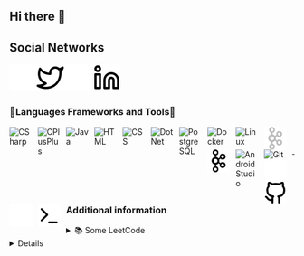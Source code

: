 ## Hi there 👋

<!-- Social-Networks-Block:START -->
## Social Networks
[<img alt="Twitter" align="left" src="https://github.com/Aleeg0/Aleeg0/blob/main/img/twitter-dark.svg"/>](https://twitter.com/Aleeg0#gh-dark-mode-only)
[<img alt="Twitter" align="left" src="https://github.com/Aleeg0/Aleeg0/blob/main/img/twitter-light.svg"/>](https://twitter.com/Aleeg0#gh-light-mode-only)
[<img alt="linkedin" src="https://github.com/Aleeg0/Aleeg0/blob/main/img/linkedin-dark.svg"/>](https://linkedin.com/in/aleeg0#gh-dark-mode-only)
[<img alt="linkedin" src="https://github.com/Aleeg0/Aleeg0/blob/main/img/linkedin-light.svg"/>](https://linkedin.com/in/aleeg0#gh-light-mode-only)
<!-- Social-Networks-Block:END -->

<!-- Languages-Frameworkds-Tools:START -->
### 🔧Languages Frameworks and Tools🔧
[<img alt="CSharp" align="left" width="40px" style="padding-right:10px;" src="https://cdn.jsdelivr.net/gh/devicons/devicon@latest/icons/cplusplus/cplusplus-plain.svg"/>](https://en.wikipedia.org/wiki/C%2B%2B)
[<img alt="CPlusPlus" align="left" width="40px" style="padding-right:10px;" src="https://cdn.jsdelivr.net/gh/devicons/devicon@latest/icons/csharp/csharp-line.svg"/>](https://en.wikipedia.org/wiki/C_Sharp_(programming_language))
[<img alt="Java" align="left" width="40px" style="padding-right:10px;" src="https://cdn.jsdelivr.net/gh/devicons/devicon@latest/icons/java/java-original-wordmark.svg"/>](https://en.wikipedia.org/wiki/Java_(programming_language))
[<img alt="HTML" align="left" width="40px" style="padding-right:10px;" src="https://cdn.jsdelivr.net/gh/devicons/devicon@latest/icons/html5/html5-original-wordmark.svg"/>](https://en.wikipedia.org/wiki/HTML)
[<img alt="CSS" align="left" width="40px" style="padding-right:10px;" src="https://cdn.jsdelivr.net/gh/devicons/devicon@latest/icons/css3/css3-original-wordmark.svg"/>](https://en.wikipedia.org/wiki/CSS)
[<img alt="DotNet" align="left" width="40px" style="padding-right:10px;" src="https://cdn.jsdelivr.net/gh/devicons/devicon@latest/icons/dotnetcore/dotnetcore-original.svg"/>](https://en.wikipedia.org/wiki/.NET_Framework)
[<img alt="PostgreSQL" align="left" width="40px" style="padding-right:10px;" src="https://cdn.jsdelivr.net/gh/devicons/devicon@latest/icons/postgresql/postgresql-original.svg"/>](https://en.wikipedia.org/wiki/PostgreSQL)
[<img alt="Docker" align="left" width="40px" style="padding-right:10px;" src="https://cdn.jsdelivr.net/gh/devicons/devicon@latest/icons/docker/docker-original-wordmark.svg"/>](https://en.wikipedia.org/wiki/Docker_(software))
[<img alt="Linux" align="left" width="40px" style="padding-right:10px;" src="https://cdn.jsdelivr.net/gh/devicons/devicon@latest/icons/linux/linux-original.svg"/>](https://en.wikipedia.org/wiki/Linux)
[<img alt="Kafka" align="left" width="40px" style="padding-right:10px;" src="https://github.com/Aleeg0/Aleeg0/blob/main/img/kafka-dark.svg"/>](https://en.wikipedia.org/wiki/Apache_Kafka#gh-dark-mode-only)
[<img alt="Kafka" align="left" width="40px" style="padding-right:10px;" src="https://github.com/Aleeg0/Aleeg0/blob/main/img/kafka-light.svg"/>](https://en.wikipedia.org/wiki/Apache_Kafka#gh-light-mode-only)
[<img alt="AndroidStudio" align="left" width="40px" style="padding-right:10px;" src="https://cdn.jsdelivr.net/gh/devicons/devicon@latest/icons/androidstudio/androidstudio-original.svg"/>](https://en.wikipedia.org/wiki/Android_Studio)
[<img alt="Git" align="left" width="40px" style="padding-right:10px;" src="https://cdn.jsdelivr.net/gh/devicons/devicon@latest/icons/git/git-original.svg"/>](https://en.wikipedia.org/wiki/Git)
[<img alt="GitHub" align="left" width="40px" style="padding-right:10px;" src="https://github.com/Aleeg0/Aleeg0/blob/main/img/github-dark.svg" />](https://en.wikipedia.org/wiki/GitHub#gh-dark-mode-only)
[<img alt="GitHub" align="left" width="40px" style="padding-right:10px;" src="https://github.com/Aleeg0/Aleeg0/blob/main/img/github-light.svg" />](https://en.wikipedia.org/wiki/GitHub#gh-light-mode-only)
[<img alt="Terminal" align="left" width="40px" style="padding-right:10px;" src="https://github.com/Aleeg0/Aleeg0/blob/main/img/terminal-dark.svg"/>](https://en.wikipedia.org/wiki/Windows_Terminal#gh-dark-mode-only)
[<img alt="Terminal" align="left" width="40px" style="padding-right:10px;" src="https://github.com/Aleeg0/Aleeg0/blob/main/img/terminal-light.svg"/>](https://en.wikipedia.org/wiki/Windows_Terminal#gh-light-mode-only)
<br/>
<br/>
<!-- Languages-Frameworkds-Tools:END -->
---


### Additional information 
<!-- LeetCode:START -->
<details>
  <summary>&#128218; Some LeetCode</summary>
  <a href="https://leetcode.com/u/Aleeg0/">
    <br/>
    <img alt="Aleeg0's LeetCode stats" src="https://leetcode-stats-six.vercel.app/api?username=Aleeg0&theme=dark"/>
  <a/>  
</details>
<!-- LeetCode:END -->
<!-- GitHubStats:START -->
<details>
  <summary>&#128125; GitHub Stats</summary>
  <a href="https://github.com/Aleeg0">
    <br/>
    <img alt="Aleeg0's GitHub Stats" src="https://github-readme-stats.vercel.app/api?username=Aleeg0&show_icons=true&theme=aura"/>
  <a/>
</details>
<!-- GitHubStats:END -->

[github]: https://github.com/Aleeg0

<!--
**Aleeg0/Aleeg0** is a ✨ _special_ ✨ repository because its `README.md` (this file) appears on your GitHub profile.

Here are some ideas to get you started:

- 🔭 I’m currently working on ...
- 🌱 I’m currently learning ...
- 👯 I’m looking to collaborate on ...
- 🤔 I’m looking for help with ...
- 💬 Ask me about ...
- 📫 How to reach me: ...
- 😄 Pronouns: ...
- ⚡ Fun fact: ...
-->
